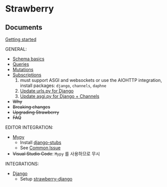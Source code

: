 # Strawberry

## Documents

[Getting started](https://strawberry.rocks/docs)

GENERAL:

- [Schema basics](https://strawberry.rocks/docs/general/schema-basics)
- [Queries](https://strawberry.rocks/docs/general/queries)
- [Mutations](https://strawberry.rocks/docs/general/mutations)
- [Subscriptions](https://strawberry.rocks/docs/general/subscriptions)
  1. must support ASGI and websockets or use the AIOHTTP integration, install packages: `django`, `channels`, `daphne`
  2. [Update urls.py for Django](https://strawberry.rocks/docs/integrations/django)
  3. [Update asgi.py for Django + Channels](https://strawberry.rocks/docs/general/subscriptions#django--channels)
- ~~Why~~
- ~~Breaking changes~~
- ~~Upgrading Strawberry~~
- ~~FAQ~~

EDITOR INTEGRATION:

- [Mypy](https://strawberry.rocks/docs/editors/mypy)
  - Install [django-stubs](https://github.com/typeddjango/django-stubs)
  - See [Common Issue](https://mypy.readthedocs.io/en/stable/common_issues.html)
- ~~Visual Studio Code~~: `Mypy` 를 사용하므로 무시

INTEGRATIONS:

- [Django](https://strawberry.rocks/docs/integrations/django)
  - Setup [strawberry-django](https://github.com/strawberry-graphql/strawberry-django)

